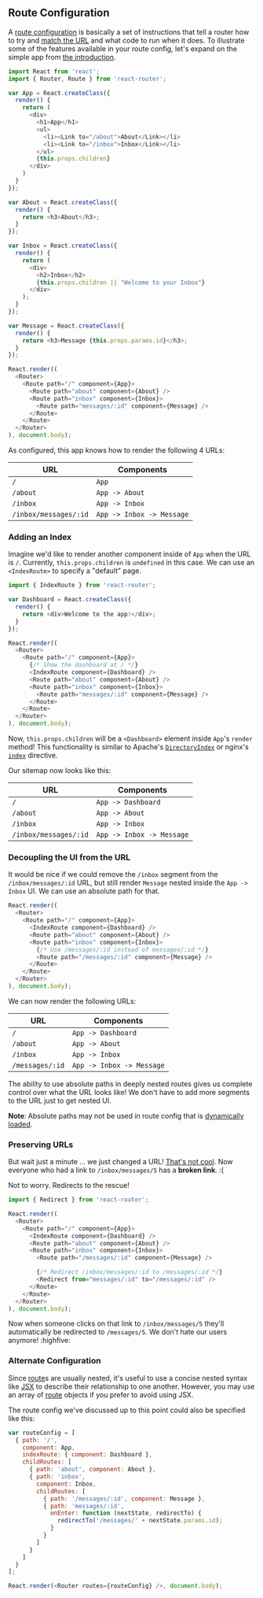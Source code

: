 ## Route Configuration

A [route configuration](Glossary.md#routeconfig) is basically a set of instructions that tell a router how to try and [match the URL](RouteMatching.md) and what code to run when it does. To illustrate some of the features available in your route config, let's expand on the simple app from [the introduction](Introduction.md).

```js
import React from 'react';
import { Router, Route } from 'react-router';

var App = React.createClass({
  render() {
    return (
      <div>
        <h1>App</h1>
        <ul>
          <li><Link to="/about">About</Link></li>
          <li><Link to="/inbox">Inbox</Link></li>
        </ul>
        {this.props.children}
      </div>
    )
  }
});

var About = React.createClass({
  render() {
    return <h3>About</h3>;
  }
});

var Inbox = React.createClass({
  render() {
    return (
      <div>
        <h2>Inbox</h2>
        {this.props.children || "Welcome to your Inbox"}
      </div>
    );
  }
});

var Message = React.createClass({
  render() {
    return <h3>Message {this.props.params.id}</h3>;
  }
});

React.render((
  <Router>
    <Route path="/" component={App}>
      <Route path="about" component={About} />
      <Route path="inbox" component={Inbox}>
        <Route path="messages/:id" component={Message} />
      </Route>
    </Route>
  </Router>
), document.body);
```

As configured, this app knows how to render the following 4 URLs:

URL                     | Components
------------------------|-----------
`/`                     | `App`
`/about`                | `App -> About`
`/inbox`                | `App -> Inbox`
`/inbox/messages/:id`   | `App -> Inbox -> Message`

### Adding an Index

Imagine we'd like to render another component inside of `App` when the URL is `/`. Currently, `this.props.children` is `undefined` in this case. We can use an `<IndexRoute>` to specify a "default" page.

```js
import { IndexRoute } from 'react-router';

var Dashboard = React.createClass({
  render() {
    return <div>Welcome to the app!</div>;
  }
});

React.render((
  <Router>
    <Route path="/" component={App}>
      {/* Show the dashboard at / */}
      <IndexRoute component={Dashboard} />
      <Route path="about" component={About} />
      <Route path="inbox" component={Inbox}>
        <Route path="messages/:id" component={Message} />
      </Route>
    </Route>
  </Router>
), document.body);
```

Now, `this.props.children` will be a `<Dashboard>` element inside `App`'s `render` method! This functionality is similar to Apache's [`DirectoryIndex`](http://httpd.apache.org/docs/2.4/mod/mod_dir.html#directoryindex) or nginx's [`index`](http://nginx.org/en/docs/http/ngx_http_index_module.html#index) directive.

Our sitemap now looks like this:

URL                     | Components
------------------------|-----------
`/`                     | `App -> Dashboard`
`/about`                | `App -> About`
`/inbox`                | `App -> Inbox`
`/inbox/messages/:id`   | `App -> Inbox -> Message`

### Decoupling the UI from the URL

It would be nice if we could remove the `/inbox` segment from the `/inbox/messages/:id` URL, but still render `Message` nested inside the `App -> Inbox` UI. We can use an absolute path for that.

```js
React.render((
  <Router>
    <Route path="/" component={App}>
      <IndexRoute component={Dashboard} />
      <Route path="about" component={About} />
      <Route path="inbox" component={Inbox}>
        {/* Use /messages/:id instead of messages/:id */}
        <Route path="/messages/:id" component={Message} />
      </Route>
    </Route>
  </Router>
), document.body);
```

We can now render the following URLs:

URL                     | Components
------------------------|-----------
`/`                     | `App -> Dashboard`
`/about`                | `App -> About`
`/inbox`                | `App -> Inbox`
`/messages/:id`         | `App -> Inbox -> Message`

The ability to use absolute paths in deeply nested routes gives us complete control over what the URL looks like! We don't have to add more segments to the URL just to get nested UI.

**Note**: Absolute paths may not be used in route config that is [dynamically loaded](DynamicLoading.md).

### Preserving URLs

But wait just a minute ... we just changed a URL! [That's not cool](http://www.w3.org/Provider/Style/URI.html). Now everyone who had a link to `/inbox/messages/5` has a **broken link**. :(

Not to worry. Redirects to the rescue!

```js
import { Redirect } from 'react-router';

React.render((
  <Router>
    <Route path="/" component={App}>
      <IndexRoute component={Dashboard} />
      <Route path="about" component={About} />
      <Route path="inbox" component={Inbox}>
        <Route path="/messages/:id" component={Message} />

        {/* Redirect /inbox/messages/:id to /messages/:id */}
        <Redirect from="messages/:id" to="/messages/:id" />
      </Route>
    </Route>
  </Router>
), document.body);
```

Now when someone clicks on that link to `/inbox/messages/5` they'll automatically be redirected to `/messages/5`. We don't hate our users anymore! :highfive:

### Alternate Configuration

Since [route](Glossary.md#route)s are usually nested, it's useful to use a concise nested syntax like [JSX](https://facebook.github.io/jsx/) to describe their relationship to one another. However, you may use an array of [route](Glossary.md#route) objects if you prefer to avoid using JSX.

The route config we've discussed up to this point could also be specified like this:

```js
var routeConfig = [
  { path: '/',
    component: App,
    indexRoute: { component: Dashboard },
    childRoutes: [
      { path: 'about', component: About },
      { path: 'inbox',
        component: Inbox,
        childRoutes: [
          { path: '/messages/:id', component: Message },
          { path: 'messages/:id',
            onEnter: function (nextState, redirectTo) {
              redirectTo('/messages/' + nextState.params.id);
            }
          }
        ]
      }
    ]
  }
];

React.render(<Router routes={routeConfig} />, document.body);
```
